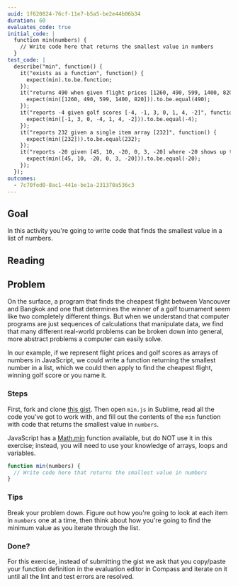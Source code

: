 ```yaml
---
uuid: 1f620824-76cf-11e7-b5a5-be2e44b06b34
duration: 60
evaluates_code: true
initial_code: |
  function min(numbers) {
    // Write code here that returns the smallest value in numbers
  }
test_code: |
  describe("min", function() {
    it("exists as a function", function() {
      expect(min).to.be.function;
    });
    it("returns 490 when given flight prices [1260, 490, 599, 1400, 820]", function() {
      expect(min([1260, 490, 599, 1400, 820])).to.be.equal(490);
    });
    it("reports -4 given golf scores [-4, -1, 3, 0, 1, 4, -2]", function() {
      expect(min([-1, 3, 0, -4, 1, 4, -2])).to.be.equal(-4);
    });
    it("reports 232 given a single item array [232]", function() {
      expect(min([232])).to.be.equal(232);
    });
    it("reports -20 given [45, 10, -20, 0, 3, -20] where -20 shows up twice", function() {
      expect(min([45, 10, -20, 0, 3, -20])).to.be.equal(-20);
    });
  });
outcomes:
  - 7c70fed0-8ac1-441e-be1a-231370a536c3
---
```


## Goal

In this activity you're going to write code that finds the smallest value in a list of numbers.

## Reading



## Problem

On the surface, a program that finds the cheapest flight between Vancouver and Bangkok and one that determines the winner of a golf tournament seem like two completely different things. But when we understand that computer programs are just sequences of calculations that manipulate data, we find that many different real-world problems can be broken down into general, more abstract problems a computer can easily solve.

In our example, if we represent flight prices and golf scores as arrays of numbers in JavaScript, we could write a function returning the smallest number in a list, which we could then apply to find the cheapest flight, winning golf score or you name it.

### Steps

First, fork and clone [this gist](https://gist.github.com/hora/038a067162ebf61b771e). Then open `min.js` in Sublime, read all the code you've got to work with, and fill out the contents of the `min` function with code that returns the smallest value in `numbers`.

JavaScript has a [Math.min](https://developer.mozilla.org/en-US/docs/Web/JavaScript/Reference/Global_Objects/Math/min) function available, but do NOT use it in this exercise; instead, you will need to use your knowledge of arrays, loops and variables.

```javascript
function min(numbers) {
  // Write code here that returns the smallest value in numbers
}
```

### Tips

Break your problem down. Figure out how you're going to look at each item in `numbers` one at a time, then think about how you're going to find the minimum value as you iterate through the list.

### Done?

For this exercise, instead of submitting the gist we ask that you copy/paste your function definition in the evaluation editor in Compass and iterate on it until all the lint and test errors are resolved.
